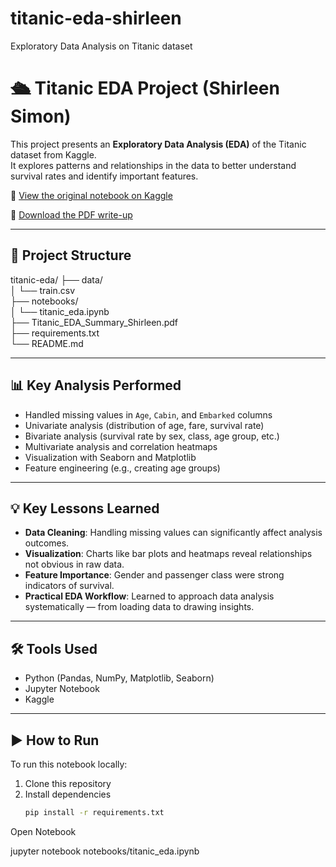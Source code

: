 # titanic-eda-shirleen
Exploratory Data Analysis on Titanic dataset
# 🛳️ Titanic EDA Project (Shirleen Simon)

This project presents an **Exploratory Data Analysis (EDA)** of the Titanic dataset from Kaggle.  
It explores patterns and relationships in the data to better understand survival rates and identify important features.

🔗 [View the original notebook on Kaggle](https://www.kaggle.com/code/shirleensimon/titanic-eda-shirleen)

📄 [Download the PDF write-up](./Titanic_EDA_Summary_Shirleen.pdf)

---

## 📁 Project Structure

titanic-eda/
├── data/  
│   └── train.csv  
├── notebooks/  
│   └── titanic_eda.ipynb  
├── Titanic_EDA_Summary_Shirleen.pdf  
├── requirements.txt  
└── README.md  

---

## 📊 Key Analysis Performed

- Handled missing values in `Age`, `Cabin`, and `Embarked` columns  
- Univariate analysis (distribution of age, fare, survival rate)  
- Bivariate analysis (survival rate by sex, class, age group, etc.)  
- Multivariate analysis and correlation heatmaps  
- Visualization with Seaborn and Matplotlib  
- Feature engineering (e.g., creating age groups)

---

## 💡 Key Lessons Learned

- **Data Cleaning**: Handling missing values can significantly affect analysis outcomes.
- **Visualization**: Charts like bar plots and heatmaps reveal relationships not obvious in raw data.
- **Feature Importance**: Gender and passenger class were strong indicators of survival.
- **Practical EDA Workflow**: Learned to approach data analysis systematically — from loading data to drawing insights.

---

## 🛠️ Tools Used

- Python (Pandas, NumPy, Matplotlib, Seaborn)
- Jupyter Notebook
- Kaggle

---

## ▶️ How to Run

To run this notebook locally:

1. Clone this repository
2. Install dependencies  
   ```bash
   pip install -r requirements.txt

Open Notebook

jupyter notebook notebooks/titanic_eda.ipynb

